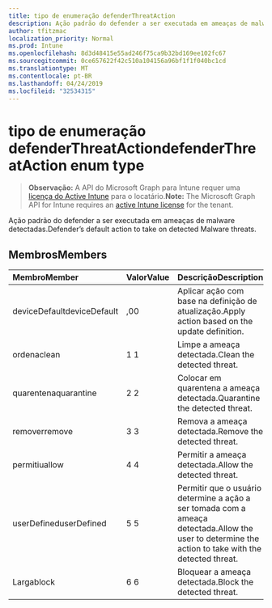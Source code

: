 ```yaml
---
title: tipo de enumeração defenderThreatAction
description: Ação padrão do defender a ser executada em ameaças de malware detectadas.
author: tfitzmac
localization_priority: Normal
ms.prod: Intune
ms.openlocfilehash: 8d3d48415e55ad246f75ca9b32bd169ee102fc67
ms.sourcegitcommit: 0ce657622f42c510a104156a96bf1f1f040bc1cd
ms.translationtype: MT
ms.contentlocale: pt-BR
ms.lasthandoff: 04/24/2019
ms.locfileid: "32534315"
---
```

# <a name="defenderthreataction-enum-type"></a><span data-ttu-id="4fa1f-103">tipo de enumeração defenderThreatAction</span><span class="sxs-lookup"><span data-stu-id="4fa1f-103">defenderThreatAction enum type</span></span>

> <span data-ttu-id="4fa1f-104">**Observação:** A API do Microsoft Graph para Intune requer uma [licença do Active Intune](https://go.microsoft.com/fwlink/?linkid=839381) para o locatário.</span><span class="sxs-lookup"><span data-stu-id="4fa1f-104">**Note:** The Microsoft Graph API for Intune requires an [active Intune license](https://go.microsoft.com/fwlink/?linkid=839381) for the tenant.</span></span>

<span data-ttu-id="4fa1f-105">Ação padrão do defender a ser executada em ameaças de malware detectadas.</span><span class="sxs-lookup"><span data-stu-id="4fa1f-105">Defender’s default action to take on detected Malware threats.</span></span>

## <a name="members"></a><span data-ttu-id="4fa1f-106">Membros</span><span class="sxs-lookup"><span data-stu-id="4fa1f-106">Members</span></span>
|<span data-ttu-id="4fa1f-107">Membro</span><span class="sxs-lookup"><span data-stu-id="4fa1f-107">Member</span></span>|<span data-ttu-id="4fa1f-108">Valor</span><span class="sxs-lookup"><span data-stu-id="4fa1f-108">Value</span></span>|<span data-ttu-id="4fa1f-109">Descrição</span><span class="sxs-lookup"><span data-stu-id="4fa1f-109">Description</span></span>|
|:---|:---|:---|
|<span data-ttu-id="4fa1f-110">deviceDefault</span><span class="sxs-lookup"><span data-stu-id="4fa1f-110">deviceDefault</span></span>|<span data-ttu-id="4fa1f-111">,0</span><span class="sxs-lookup"><span data-stu-id="4fa1f-111">0</span></span>|<span data-ttu-id="4fa1f-112">Aplicar ação com base na definição de atualização.</span><span class="sxs-lookup"><span data-stu-id="4fa1f-112">Apply action based on the update definition.</span></span>|
|<span data-ttu-id="4fa1f-113">ordena</span><span class="sxs-lookup"><span data-stu-id="4fa1f-113">clean</span></span>|<span data-ttu-id="4fa1f-114">1 </span><span class="sxs-lookup"><span data-stu-id="4fa1f-114">1</span></span>|<span data-ttu-id="4fa1f-115">Limpe a ameaça detectada.</span><span class="sxs-lookup"><span data-stu-id="4fa1f-115">Clean the detected threat.</span></span>|
|<span data-ttu-id="4fa1f-116">quarentena</span><span class="sxs-lookup"><span data-stu-id="4fa1f-116">quarantine</span></span>|<span data-ttu-id="4fa1f-117">2 </span><span class="sxs-lookup"><span data-stu-id="4fa1f-117">2</span></span>|<span data-ttu-id="4fa1f-118">Colocar em quarentena a ameaça detectada.</span><span class="sxs-lookup"><span data-stu-id="4fa1f-118">Quarantine the detected threat.</span></span>|
|<span data-ttu-id="4fa1f-119">remover</span><span class="sxs-lookup"><span data-stu-id="4fa1f-119">remove</span></span>|<span data-ttu-id="4fa1f-120">3 </span><span class="sxs-lookup"><span data-stu-id="4fa1f-120">3</span></span>|<span data-ttu-id="4fa1f-121">Remova a ameaça detectada.</span><span class="sxs-lookup"><span data-stu-id="4fa1f-121">Remove the detected threat.</span></span>|
|<span data-ttu-id="4fa1f-122">permitiu</span><span class="sxs-lookup"><span data-stu-id="4fa1f-122">allow</span></span>|<span data-ttu-id="4fa1f-123">4 </span><span class="sxs-lookup"><span data-stu-id="4fa1f-123">4</span></span>|<span data-ttu-id="4fa1f-124">Permitir a ameaça detectada.</span><span class="sxs-lookup"><span data-stu-id="4fa1f-124">Allow the detected threat.</span></span>|
|<span data-ttu-id="4fa1f-125">userDefined</span><span class="sxs-lookup"><span data-stu-id="4fa1f-125">userDefined</span></span>|<span data-ttu-id="4fa1f-126">5 </span><span class="sxs-lookup"><span data-stu-id="4fa1f-126">5</span></span>|<span data-ttu-id="4fa1f-127">Permitir que o usuário determine a ação a ser tomada com a ameaça detectada.</span><span class="sxs-lookup"><span data-stu-id="4fa1f-127">Allow the user to determine the action to take with the detected threat.</span></span>|
|<span data-ttu-id="4fa1f-128">Larga</span><span class="sxs-lookup"><span data-stu-id="4fa1f-128">block</span></span>|<span data-ttu-id="4fa1f-129">6 </span><span class="sxs-lookup"><span data-stu-id="4fa1f-129">6</span></span>|<span data-ttu-id="4fa1f-130">Bloquear a ameaça detectada.</span><span class="sxs-lookup"><span data-stu-id="4fa1f-130">Block the detected threat.</span></span>|



